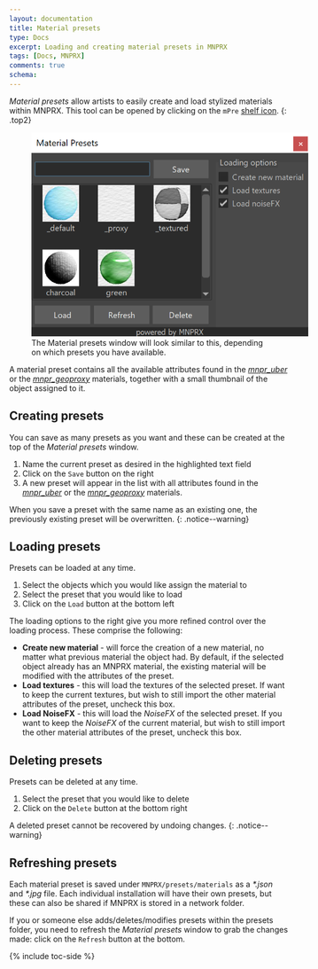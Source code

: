 ```yaml
---
layout: documentation
title: Material presets
type: Docs
excerpt: Loading and creating material presets in MNPRX
tags: [Docs, MNPRX]
comments: true
schema:
---
```


_Material presets_ allow artists to easily create and load stylized materials within MNPRX. This tool can be opened by clicking on the `mPre` [shelf icon](../shelf).
{: .top2}

<figure class="align-center">
	<img src="/images/MNPRX/material-presets.png" alt="Material presets window" style="max-width: 500px">
	<figcaption>The Material presets window will look similar to this, depending on which presets you have available.</figcaption>
</figure>

A material preset contains all the available attributes found in the _[mnpr_uber](../uber)_ or the _[mnpr_geoproxy](../proxy)_ materials, together with a small thumbnail of the object assigned to it.


## Creating presets
You can save as many presets as you want and these can be created at the top of the _Material presets_ window.
1. Name the current preset as desired in the highlighted text field
1. Click on the `Save` button on the right
1. A new preset will appear in the list with all attributes found in the _[mnpr_uber](../uber)_ or the _[mnpr_geoproxy](../proxy)_ materials.

When you save a preset with the same name as an existing one, the previously existing preset will be overwritten.
{: .notice--warning}


## Loading presets
Presets can be loaded at any time.
1. Select the objects which you would like assign the material to
1. Select the preset that you would like to load
1. Click on the `Load` button at the bottom left

The loading options to the right give you more refined control over the loading process. These comprise the following:

* **Create new material** - will force the creation of a new material, no matter what previous material the object had. By default, if the selected object already has an MNPRX material, the existing material will be modified with the attributes of the preset.
* **Load textures** - this will load the textures of the selected preset. If want to keep the current textures, but wish to still import the other material attributes of the preset, uncheck this box.
* **Load NoiseFX** - this will load the _NoiseFX_ of the selected preset. If you want to keep the _NoiseFX_ of the current material, but wish to still import the other material attributes of the preset, uncheck this box.


## Deleting presets
Presets can be deleted at any time.
1. Select the preset that you would like to delete
1. Click on the `Delete` button at the bottom right

 A deleted preset cannot be recovered by undoing changes.
 {: .notice--warning}

## Refreshing presets
Each material preset is saved under `MNPRX/presets/materials` as a _\*.json_ and _\*.jpg_ file. Each individual installation will have their own presets, but these can also be shared if MNPRX is stored in a network folder.

If you or someone else adds/deletes/modifies presets within the presets folder, you need to refresh the _Material presets_ window to grab the changes made: click on the `Refresh` button at the bottom.

{% include toc-side %}
